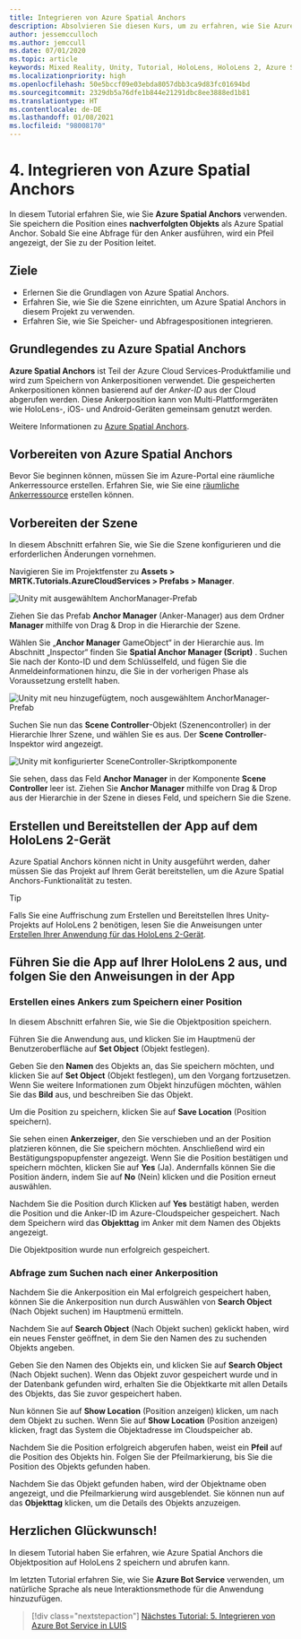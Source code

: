 ```yaml
---
title: Integrieren von Azure Spatial Anchors
description: Absolvieren Sie diesen Kurs, um zu erfahren, wie Sie Azure Spatial Anchors innerhalb einer HoloLens 2-Anwendung implementieren.
author: jessemcculloch
ms.author: jemccull
ms.date: 07/01/2020
ms.topic: article
keywords: Mixed Reality, Unity, Tutorial, HoloLens, HoloLens 2, Azure Spatial Anchors, Azure Cloud Services, Azure Custom Vision, Windows 10
ms.localizationpriority: high
ms.openlocfilehash: 50e5bccf09e03ebda8057dbb3ca9d83fc01694bd
ms.sourcegitcommit: 2329db5a76dfe1b844e21291dbc8ee3888ed1b81
ms.translationtype: HT
ms.contentlocale: de-DE
ms.lasthandoff: 01/08/2021
ms.locfileid: "98008170"
---
```

# <a name="4-integrating-azure-spatial-anchors"></a>4. Integrieren von Azure Spatial Anchors

In diesem Tutorial erfahren Sie, wie Sie **Azure Spatial Anchors** verwenden. Sie speichern die Position eines **nachverfolgten Objekts** als Azure Spatial Anchor. Sobald Sie eine Abfrage für den Anker ausführen, wird ein Pfeil angezeigt, der Sie zu der Position leitet.

## <a name="objectives"></a>Ziele

* Erlernen Sie die Grundlagen von Azure Spatial Anchors.
* Erfahren Sie, wie Sie die Szene einrichten, um Azure Spatial Anchors in diesem Projekt zu verwenden.
* Erfahren Sie, wie Sie Speicher- und Abfragespositionen integrieren.

## <a name="understanding-azure-spatial-anchors"></a>Grundlegendes zu Azure Spatial Anchors

 **Azure Spatial Anchors** ist Teil der Azure Cloud Services-Produktfamilie und wird zum Speichern von Ankerpositionen verwendet. Die gespeicherten Ankerpositionen können basierend auf der *Anker-ID* aus der Cloud abgerufen werden. Diese Ankerposition kann von Multi-Plattformgeräten wie HoloLens-, iOS- und Android-Geräten gemeinsam genutzt werden.

Weitere Informationen zu [Azure Spatial Anchors](https://docs.microsoft.com/azure/spatial-anchors/overview).

## <a name="preparing-azure-spatial-anchors"></a>Vorbereiten von Azure Spatial Anchors

Bevor Sie beginnen können, müssen Sie im Azure-Portal eine räumliche Ankerressource erstellen.
Erfahren Sie, wie Sie eine [räumliche Ankerressource](https://docs.microsoft.com/azure/spatial-anchors/quickstarts/get-started-hololens#create-a-spatial-anchors-resource) erstellen können.

## <a name="preparing-the-scene"></a>Vorbereiten der Szene

In diesem Abschnitt erfahren Sie, wie Sie die Szene konfigurieren und die erforderlichen Änderungen vornehmen.

Navigieren Sie im Projektfenster zu **Assets > MRTK.Tutorials.AzureCloudServices > Prefabs > Manager**.

![Unity mit ausgewähltem AnchorManager-Prefab](images/mr-learning-azure/tutorial4-section1-step1-1.png)

Ziehen Sie das Prefab **Anchor Manager** (Anker-Manager) aus dem Ordner **Manager** mithilfe von Drag & Drop in die Hierarchie der Szene.

Wählen Sie „**Anchor Manager** GameObject“ in der Hierarchie aus. Im Abschnitt „Inspector“ finden Sie **Spatial Anchor Manager (Script)** . Suchen Sie nach der Konto-ID und dem Schlüsselfeld, und fügen Sie die Anmeldeinformationen hinzu, die Sie in der vorherigen Phase als Voraussetzung erstellt haben.

![Unity mit neu hinzugefügtem, noch ausgewähltem AnchorManager-Prefab](images/mr-learning-azure/tutorial4-section1-step2-1.png)

Suchen Sie nun das **Scene Controller**-Objekt (Szenencontroller) in der Hierarchie Ihrer Szene, und wählen Sie es aus. Der **Scene Controller**-Inspektor wird angezeigt.

![Unity mit konfigurierter SceneController-Skriptkomponente](images/mr-learning-azure/tutorial4-section1-step3-1.png)

Sie sehen, dass das Feld **Anchor Manager** in der Komponente **Scene Controller** leer ist. Ziehen Sie **Anchor Manager** mithilfe von Drag & Drop aus der Hierarchie in der Szene in dieses Feld, und speichern Sie die Szene.

## <a name="build-and-deploy-the-app-to-your-hololens-2"></a>Erstellen und Bereitstellen der App auf dem HoloLens 2-Gerät

Azure Spatial Anchors können nicht in Unity ausgeführt werden, daher müssen Sie das Projekt auf Ihrem Gerät bereitstellen, um die Azure Spatial Anchors-Funktionalität zu testen.

> [!TIP]
> Falls Sie eine Auffrischung zum Erstellen und Bereitstellen Ihres Unity-Projekts auf HoloLens 2 benötigen, lesen Sie die Anweisungen unter [Erstellen Ihrer Anwendung für das HoloLens 2-Gerät](mr-learning-base-02.md#building-and-deploying-to-your-hololens-2).

## <a name="run-the-app-on-your-hololens-2-and-follow-the-in-app-instructions"></a>Führen Sie die App auf Ihrer HoloLens 2 aus, und folgen Sie den Anweisungen in der App

### <a name="create-an-anchor-to-store-a-location"></a>Erstellen eines Ankers zum Speichern einer Position

In diesem Abschnitt erfahren Sie, wie Sie die Objektposition speichern.

Führen Sie die Anwendung aus, und klicken Sie im Hauptmenü der Benutzeroberfläche auf **Set Object** (Objekt festlegen).

Geben Sie den **Namen** des Objekts an, das Sie speichern möchten, und klicken Sie auf **Set Object** (Objekt festlegen), um den Vorgang fortzusetzen. Wenn Sie weitere Informationen zum Objekt hinzufügen möchten, wählen Sie das **Bild** aus, und beschreiben Sie das Objekt.

Um die Position zu speichern, klicken Sie auf **Save Location** (Position speichern).

Sie sehen einen **Ankerzeiger**, den Sie verschieben und an der Position platzieren können, die Sie speichern möchten. Anschließend wird ein Bestätigungspopupfenster angezeigt. Wenn Sie die Position bestätigen und speichern möchten, klicken Sie auf **Yes** (Ja). Andernfalls können Sie die Position ändern, indem Sie auf **No** (Nein) klicken und die Position erneut auswählen.

Nachdem Sie die Position durch Klicken auf **Yes** bestätigt haben, werden die Position und die Anker-ID im Azure-Cloudspeicher gespeichert. Nach dem Speichern wird das **Objekttag** im Anker mit dem Namen des Objekts angezeigt.

Die Objektposition wurde nun erfolgreich gespeichert.

### <a name="query-for-finding-an-anchor-location"></a>Abfrage zum Suchen nach einer Ankerposition

Nachdem Sie die Ankerposition ein Mal erfolgreich gespeichert haben, können Sie die Ankerposition nun durch Auswählen von **Search Object** (Nach Objekt suchen) im Hauptmenü ermitteln.

Nachdem Sie auf **Search Object** (Nach Objekt suchen) geklickt haben, wird ein neues Fenster geöffnet, in dem Sie den Namen des zu suchenden Objekts angeben.

Geben Sie den Namen des Objekts ein, und klicken Sie auf **Search Object** (Nach Objekt suchen). Wenn das Objekt zuvor gespeichert wurde und in der Datenbank gefunden wird, erhalten Sie die Objektkarte mit allen Details des Objekts, das Sie zuvor gespeichert haben.

Nun können Sie auf **Show Location** (Position anzeigen) klicken, um nach dem Objekt zu suchen. Wenn Sie auf **Show Location** (Position anzeigen) klicken, fragt das System die Objektadresse im Cloudspeicher ab.

Nachdem Sie die Position erfolgreich abgerufen haben, weist ein **Pfeil** auf die Position des Objekts hin. Folgen Sie der Pfeilmarkierung, bis Sie die Position des Objekts gefunden haben.

Nachdem Sie das Objekt gefunden haben, wird der Objektname oben angezeigt, und die Pfeilmarkierung wird ausgeblendet. Sie können nun auf das **Objekttag** klicken, um die Details des Objekts anzuzeigen.

## <a name="congratulations"></a>Herzlichen Glückwunsch!

In diesem Tutorial haben Sie erfahren, wie Azure Spatial Anchors die Objektposition auf HoloLens 2 speichern und abrufen kann.

Im letzten Tutorial erfahren Sie, wie Sie **Azure Bot Service** verwenden, um natürliche Sprache als neue Interaktionsmethode für die Anwendung hinzuzufügen.

> [!div class="nextstepaction"]
> [Nächstes Tutorial: 5. Integrieren von Azure Bot Service in LUIS](mr-learning-azure-05.md)
